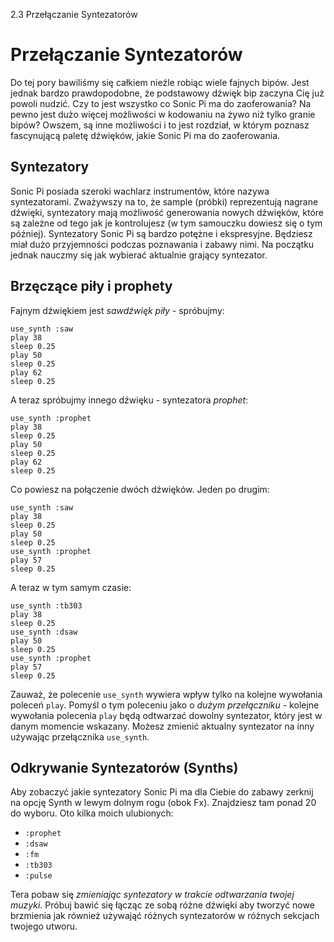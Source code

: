2.3 Przełączanie Syntezatorów

# Przełączanie Syntezatorów

Do tej pory bawiliśmy się całkiem nieźle robiąc wiele fajnych bipów. 
Jest jednak bardzo prawdopodobne, że podstawowy dźwięk bip zaczyna 
Cię już powoli nudzić. Czy to jest wszystko co Sonic Pi ma do zaoferowania? 
Na pewno jest dużo więcej możliwości w kodowaniu na żywo niż tylko 
granie bipów? Owszem, są inne możliwości i to jest rozdział, w którym 
poznasz fascynującą paletę dźwięków, jakie Sonic Pi ma do zaoferowania.

## Syntezatory

Sonic Pi posiada szeroki wachlarz instrumentów, które nazywa syntezatorami. 
Zważywszy na to, że sample (próbki) reprezentują nagrane dźwięki, 
syntezatory mają możliwość generowania nowych dźwięków, które są zależne 
od tego jak je kontrolujesz (w tym samouczku dowiesz się o tym później). 
Syntezatory Sonic Pi są bardzo potężne i ekspresyjne. Będziesz miał dużo 
przyjemności podczas poznawania i zabawy nimi. Na początku jednak nauczmy 
się jak wybierać aktualnie grający syntezator.

## Brzęczące piły i prophety

Fajnym dźwiękiem jest *sawdźwięk piły* - spróbujmy:

```
use_synth :saw
play 38
sleep 0.25
play 50
sleep 0.25
play 62
sleep 0.25
```

A teraz spróbujmy innego dźwięku - syntezatora *prophet*: 

```
use_synth :prophet
play 38
sleep 0.25
play 50
sleep 0.25
play 62
sleep 0.25
```

Co powiesz na połączenie dwóch dźwięków. Jeden po drugim: 

```
use_synth :saw
play 38
sleep 0.25
play 50
sleep 0.25
use_synth :prophet
play 57
sleep 0.25

```

A teraz w tym samym czasie: 

```
use_synth :tb303
play 38
sleep 0.25
use_synth :dsaw
play 50
sleep 0.25
use_synth :prophet
play 57
sleep 0.25
```

Zauważ, że polecenie `use_synth` wywiera wpływ tylko na kolejne wywołania 
poleceń `play`. Pomyśl o tym poleceniu jako o *dużym przełączniku* - kolejne 
wywołania polecenia `play` będą odtwarzać dowolny syntezator, który jest 
w danym momencie wskazany. Możesz zmienić aktualny syntezator na inny 
używając przełącznika `use_synth`.

## Odkrywanie Syntezatorów (Synths)

Aby zobaczyć jakie syntezatory Sonic Pi ma dla Ciebie do zabawy zerknij 
na opcję Synth w lewym dolnym rogu (obok Fx). Znajdziesz tam ponad 20 
do wyboru. Oto kilka moich ulubionych:

* `:prophet`
* `:dsaw`
* `:fm`
* `:tb303`
* `:pulse`

Tera pobaw się *zmieniając syntezatory w trakcie odtwarzania twojej 
muzyki*. Próbuj bawić się łącząc ze sobą różne dźwięki aby tworzyć 
nowe brzmienia jak również używająć różnych syntezatorów w różnych 
sekcjach twojego utworu.
